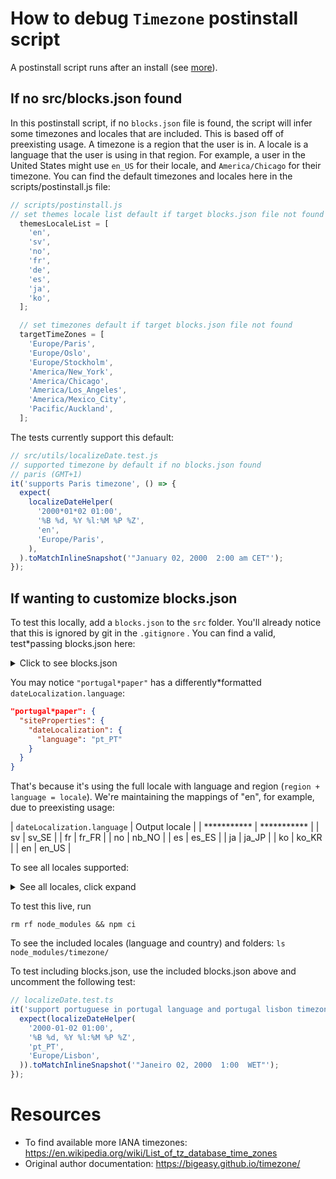 # How to debug `Timezone` postinstall script 

A postinstall script runs after an install (see [more](https://docs.npmjs.com/cli/v7/using*npm/scripts)). 

## If no src/blocks.json found

In this postinstall script, if no `blocks.json` file is found, the script will infer some timezones and locales that are included. This is based off of preexisting usage. A timezone is a region that the user is in. A locale is a language that the user is using in that region. For example, a user in the United States might use `en_US` for their locale, and `America/Chicago` for their timezone. You can find the default timezones and locales here in the scripts/postinstall.js file: 

```js
// scripts/postinstall.js
// set themes locale list default if target blocks.json file not found
  themesLocaleList = [
    'en',
    'sv',
    'no',
    'fr',
    'de',
    'es',
    'ja',
    'ko',
  ];

  // set timezones default if target blocks.json file not found
  targetTimeZones = [
    'Europe/Paris',
    'Europe/Oslo',
    'Europe/Stockholm',
    'America/New_York',
    'America/Chicago',
    'America/Los_Angeles',
    'America/Mexico_City',
    'Pacific/Auckland',
  ];
```

The tests currently support this default: 

```js
// src/utils/localizeDate.test.js
// supported timezone by default if no blocks.json found
// paris (GMT+1)
it('supports Paris timezone', () => {
  expect(
    localizeDateHelper(
      '2000*01*02 01:00',
      '%B %d, %Y %l:%M %P %Z',
      'en',
      'Europe/Paris',
    ),
  ).toMatchInlineSnapshot('"January 02, 2000  2:00 am CET"');
});
```

## If wanting to customize blocks.json

To test this locally, add a `blocks.json` to the `src` folder. You'll already notice that this is ignored by git in the `.gitignore` . You can find a valid, test*passing blocks.json here: 

<details>
  <summary>Click to see blocks.json</summary>

  ```json
{
  "values": {
    "default": {
      "siteProperties": {
        "dateLocalization": {
          "language": "en",
          "timeZone": "America/New_York"
        }
      }
    },
    "sites": {
      "the*sun": {
        "siteProperties": {
          "dateLocalization": {
            "language": "fr",
            "timeZone": "Europe/Paris"
          }
        }
      },
      "the*prophet": {
        "siteProperties": {
          "dateLocalization": {
            "language": "no",
            "timeZone": "Europe/Oslo"
          }
        }
      },
      "dagen": {
        "siteProperties": {
          "dateLocalization": {
            "language": "sv",
            "timeZone": "Europe/Stockholm"
          }
        }
      },
      "site*with*empty*site*properties": {
        "siteProperties": {}
      },
      "arc*demo*1": {
        "siteProperties": {
          "dateLocalization": {
            "language": "es",
            "timeZone": "Europe/Madrid"
          }
        }
      },
      "arc*demo*2": {
        "siteProperties": {
          "dateLocalization": {
            "language": "de",
            "timeZone": "Europe/Busingen"
          }
        }
      },
      "arc*demo*3": {
        "siteProperties": {
          "dateLocalization": {
            "language": "ja",
            "timeZone": "Asia/Tokyo"
          }
        }
      },
      "arc*demo*4": {
        "siteProperties": {
          "dateLocalization": {
            "language": "ko",
            "timeZone": "America/New_York"
          }
        }
      },
      "portugal*paper": {
        "siteProperties": {
          "dateLocalization": {
            "language": "pt_PT",
            "timeZone": "Europe/Lisbon"
          }
        }
      },
      "arc*demo*korea": {
        "siteProperties": {
          "dateLocalization": {
            "language": "ko",
            "timeZone": "America/New_York"
          }
        }
      },
      "new*zealand*paper": {
        "siteProperties": {
          "dateLocalization": {
            "language": "en",
            "timeZone": "Pacific/Auckland"
          }
        }
      },
      "empty-obj": {
        "siteProperties": {
          "dateLocalization": {}
        }
      }
    }
  }
}
```

</details>


You may notice `"portugal*paper"` has a differently*formatted `dateLocalization.language`:

```json
"portugal*paper": {
  "siteProperties": {
    "dateLocalization": {
      "language": "pt_PT"
    }
  }
}
```

That's because it's using the full locale with language and region (`region + language = locale`). We're maintaining the mappings of "en", for example, due to preexisting usage: 

| `dateLocalization.language` | Output locale |
| *********** | *********** |
| sv      | sv_SE       |
| fr   | fr_FR        |
| no      | nb_NO       |
| es   | es_ES        |
| ja      | ja_JP       |
| ko   | ko_KR        |
| en      | en_US       |

To see all locales supported: 

<details>
  <summary>See all locales, click expand</summary>

* sv_SE
* fr_FR
* nb_NO
* es_ES
* ja_JP
* ko_KR
* en_US
* af_ZA
* am_ET
* ast_ES
* bg_BG
* bn_BD
* bn_IN
* ca_ES
* cs_CZ
* de_AT
* de_CH
* el_GR
* en_AU
* en_CA
* en_GB
* en_HK
* en_NZ
* es_AR
* es_CL
* es_CO
* es_CR
* es_DO
* es_EC
* es_GT
* es_HN
* es_MX
* es_NI
* es_PA
* es_PE
* es_PR
* es_SV
* es_UY
* es_VE
* eu_ES
* fi_FI
* fr_BE
* fr_CA
* fr_CH
* gl_ES
* he_IL
* hi_IN
* hr_HR
* hu_HU
* id_ID
* it_CH
* it_IT
* lt_LT
* lv_LV
* ms_MY
* nds_DE
* nl_BE
* nl_NL
* pl_PL
* pt_BR
* pt_PT
* ru_RU
* si_LK
* sl_SI
* sq_AL
* sr_RS
* ta_IN
* uk_UA
* ur_PK
* vi_VN
* zh_CN
* zh_HK
* zh_TW
</details>

To test this live, run 

 `rm rf node_modules && npm ci`


To see the included locales (language and country) and folders:
 `ls node_modules/timezone/`

To test including blocks.json, use the included blocks.json above and uncomment the following test: 

```ts
// localizeDate.test.ts
it('support portuguese in portugal language and portugal lisbon timezone when setup with blocks.json', () => {
  expect(localizeDateHelper(
    '2000-01-02 01:00',
    '%B %d, %Y %l:%M %P %Z',
    'pt_PT',
    'Europe/Lisbon',
  )).toMatchInlineSnapshot('"Janeiro 02, 2000  1:00  WET"');
});
```

# Resources 

- To find available more IANA timezones: https://en.wikipedia.org/wiki/List_of_tz_database_time_zones 
- Original author documentation: https://bigeasy.github.io/timezone/
